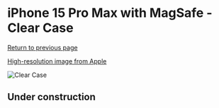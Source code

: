 # iPhone 15 Pro Max with MagSafe - Clear Case

[Return to previous page](/iphone_15)

[High-resolution image from Apple](https://store.storeimages.cdn-apple.com/8756/as-images.apple.com/is/MT233?wid=4500&hei=4500&fmt=png)

<div style="width: 500px"><img src="/almost_uncompressed/MT233.webp" alt="Clear Case"></div>

## Under construction
